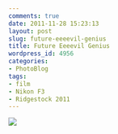 ```yaml
---
comments: true
date: 2011-11-28 15:23:13
layout: post
slug: future-eeeevil-genius
title: Future Eeeevil Genius
wordpress_id: 4956
categories:
- PhotoBlog
tags:
- film
- Nikon F3
- Ridgestock 2011
---
```


![](http://ryanfitzer.com/main/wp-content/uploads/2011/11/finger-in-mouth.jpg)
